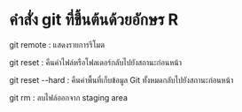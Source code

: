 # คำสั่ง git ที่ขึ้นต้นด้วยอักษร R
git remote : แสดงรายการรีโมต

git reset : คืนค่าไฟล์หรือโฟลเดอร์กลับไปยังสถานะก่อนหน้า

git reset --hard : คืนค่าพื้นที่เก็บข้อมูล Git ทั้งหมดกลับไปยังสถานะก่อนหน้า

git rm : ลบไฟล์ออกจาก staging area
